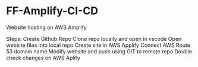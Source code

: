 # FF-Amplify-CI-CD
Website hosting on AWS Amplify

Steps:
Create Github Repo
Clone repo locally and open in vscode
Open website files into local repo
Create site in AWS Applify
Connect AWS Route 53 domain name
Modify website and push using GIT to remote repo
Double check changes on AWS Aplify


